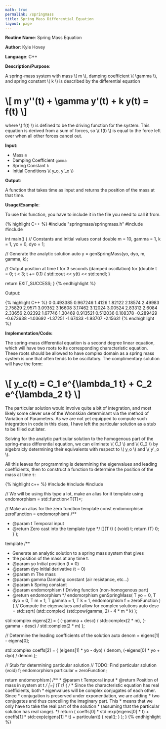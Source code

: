 ```yaml
---
math: true
permalink: /springmass
title: Spring Mass Differential Equation
layout: page
---
```


**Routine Name**: Spring Mass Equation

**Author**: Kyle Hovey

**Language**: C++

**Description/Purpose**:

A spring-mass system with mass \\( m \\), damping coefficient \\( \gamma \\), and spring constant \\( k \\) is described by the differential equation

# \\[ m y\'\'(t) + \gamma y\'(t) + k y(t) = f(t) \\]

where \\( f(t) \\) is defined to be the driving function for the system. This equation is derived from a sum of forces, so \\( f(t) \\) is equal to the force left over when all other forces cancel out.

**Input**:
* Mass `m`
* Damping Coefficient `gamma`
* Spring Constant `k`
* Initial Conditions \\( y_o, y'_o \\)

**Output**:

A function that takes time as input and returns the position of the mass at that time.

**Usage/Example**:

To use this function, you have to include it in the file you need to call it from.

{% highlight C++ %}
#include "springmass/springmass.h"
#include <limits>
#include <iostream>

int main() {
  // Constants and initial values
  const double
      m = 10,
      gamma = 1,
      k = 1,
      yo = 0,
      dyo = 1;

  // Generate the analytic solution
  auto y = genSpringMass<double>(yo, dyo, m, gamma, k);

  // Output position at time t for 3 seconds (damped oscillation)
  for (double t = 0; t < 3; t += 0.1) {
    std::cout << y(t) << std::endl;
  }

  return EXIT_SUCCESS;
}
{% endhighlight %}

Output:

{% highlight C++ %}
0
0.493385
0.967246
1.4126
1.82122
2.18574
2.49983
2.75829
2.9571
3.09352
3.16608
3.17462
3.12024
3.00524
2.83312
2.6084
2.33656
2.02392
1.67746
1.30469
0.913521
0.512036
0.108378
-0.289429
-0.673638
-1.03692
-1.37251
-1.67433
-1.93707
-2.15631
{% endhighlight %}

**Implementation/Code:**

The spring-mass differential equation is a second degree linear equation, which will have two roots to its corresponding characteristic equation. These roots should be allowed to have complex domain as a spring mass system is one that often tends to be oscillatory. The complimentary solution will have the form:

# \\[ y_c(t) = C_1 e^{\lambda_1 t} + C_2 e^{\lambda_2 t} \\]

The particular solution would involve quite a bit of integration, and most likely some clever use of the Wronskian determinant via the method of Variation of Parameters. As we are not yet equipped to compute such integration in code in this class, I have left the particular solution as a stub to be filled out later.

Solving for the analytic particular solution to the homogenous part of the spring-mass differential equation, we can eliminate \\( C_1 \\) and \\( C_2 \\) by algebraicly determining their equivalents with respect to \\( y_o \\) and \\( y'_o \\).

All this leaves for programming is determining the eigenvalues and leading coefficients, then to construct a function to determine the position of the mass at time `t`:

{% highlight c++ %}
#include <functional>
#include <complex>
#include <iostream>

// We will be using this type a lot, make an alias for it
template <typename T>
using endomorphism = std::function<T(T)>;

// Make an alias for the zero function
template <typename T>
const endomorphism<T> zeroFunction = endomorphism<T>(
  /**
   * @param t Temporal input
   * @return Zero cast into the template type
   */
  [](T t) {
    (void) t;
    return (T) 0;
  }
);

template <typename T>
/**
 * Generate an analytic solution to a spring mass system that gives
 * the position of the mass at any time t.
 * @param yo Initial position (t = 0)
 * @param dyo Initial derivative (t = 0)
 * @param m The mass
 * @param gamma Damping constant (air resistance, etc...)
 * @param k Spring constant
 * @param endomorphism f Driving function (non-homogenous part)
 * @return endomorphism<T>
 */
endomorphism<T> genSpringMass(
    T yo = 0,
    T dyo = 0,
    T m = 1,
    T gamma = 1,
    T k = 1,
    endomorphism<T> f = zeroFunction<T>
) {
  // Compute the eigenvalues and allow for complex solutions
  auto desc = std::sqrt(
      (std::complex<T>) (std::pow(gamma, 2) - 4 * m * k)
  );

  std::complex<T> eigens[2] = {
    (-gamma + desc) / std::complex<double>(2 * m),
    (-gamma - desc) / std::complex<double>(2 * m)
  };

  // Determine the leading coefficients of the solution
  auto denom = eigens[1] - eigens[0];

  std::complex<T> coeffs[2] = {
    (eigens[1] * yo - dyo) / denom,
    (-eigens[0] * yo + dyo) / denom
  };

  // Stub for determining particular solution
  // TODO: Find particular solution
  (void) f;
  endomorphism<T> particular = zeroFunction<T>;

  return endomorphism<T>(
    /**
     * @param t Temporal input
     * @return Position of mass in system at t
     */
    [=] (T t) {
      /*
       * Since the characteristic equation has real coefficients, both
       * eigenvalues will be complex conjugates of each other. Since
       * conjugation is preserved under exponentiation, we are adding
       * two conjugates and thus cancelling the imaginary part. This
       * means that we only have to take the real part of the solution
       * (assuming that the particular solution has real range).
       */
      return (
        coeffs[0] * std::exp(eigens[0] * t) +
        coeffs[1] * std::exp(eigens[1] * t) +
        particular(t)
      ).real();
    }
  );
}
{% endhighlight %}
